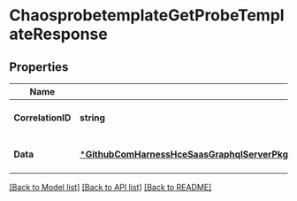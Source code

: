 # ChaosprobetemplateGetProbeTemplateResponse

## Properties
Name | Type | Description | Notes
------------ | ------------- | ------------- | -------------
**CorrelationID** | **string** |  | [optional] [default to null]
**Data** | [***GithubComHarnessHceSaasGraphqlServerPkgDatabaseMongodbChaosprobetemplateChaosProbeTemplate**](github_com_harness_hce-saas_graphql_server_pkg_database_mongodb_chaosprobetemplate.ChaosProbeTemplate.md) |  | [optional] [default to null]

[[Back to Model list]](../README.md#documentation-for-models) [[Back to API list]](../README.md#documentation-for-api-endpoints) [[Back to README]](../README.md)

